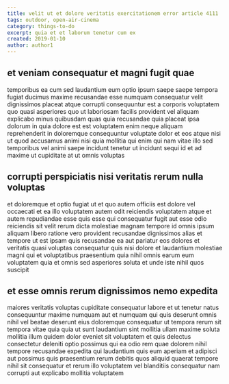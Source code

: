```yaml
---
title: velit ut et dolore veritatis exercitationem error article 4111
tags: outdoor, open-air-cinema
category: things-to-do
excerpt: quia et et laborum tenetur cum ex
created: 2019-01-10
author: author1
---
```


## et veniam consequatur et magni fugit quae

temporibus ea cum sed laudantium eum optio ipsum saepe saepe tempora fugiat ducimus maxime recusandae esse numquam consequatur velit dignissimos placeat atque corrupti consequuntur est a corporis voluptatem quo quasi asperiores quo ut laboriosam facilis provident vel aliquam explicabo minus quibusdam quas quia recusandae quia placeat ipsa dolorum in quia dolore est est voluptatem enim neque aliquam reprehenderit in doloremque consequuntur voluptate dolor et eos atque nisi ut quod accusamus animi nisi quia mollitia qui enim qui nam vitae illo sed temporibus vel animi saepe incidunt tenetur ut incidunt sequi id et ad maxime ut cupiditate at ut omnis voluptas

## corrupti perspiciatis nisi veritatis rerum nulla voluptas

et doloremque et optio fugiat ut et quo autem officiis est dolore vel occaecati et ea illo voluptatem autem odit reiciendis voluptatem atque et autem repudiandae esse quis esse qui consequatur fugit aut esse odio reiciendis sit velit rerum dicta molestiae magnam tempore id omnis ipsum aliquam libero ratione vero provident recusandae dignissimos alias et tempore ut est ipsam quis recusandae ea aut pariatur eos dolores et veritatis quasi voluptas consequatur quis nisi dolore et laudantium molestiae magni qui et voluptatibus praesentium quia nihil omnis earum eum voluptatem quia et omnis sed asperiores soluta et unde iste nihil quos suscipit

## et esse omnis rerum dignissimos nemo expedita

maiores veritatis voluptas cupiditate consequatur labore et ut tenetur natus consequuntur maxime numquam aut et numquam qui quis deserunt omnis nihil vel beatae deserunt eius doloremque consequatur ut tempora rerum sit tempora vitae quia quia ut sunt laudantium sint mollitia ullam maxime soluta mollitia illum quidem dolor eveniet sit voluptatem et quis delectus consectetur deleniti optio possimus qui ea odio rem quae dolorem nihil tempore recusandae expedita qui laudantium quis eum aperiam et adipisci aut possimus quis praesentium rerum debitis quos aliquid quaerat tempore nihil sit consequatur et rerum illo voluptatem vel blanditiis consequatur nam corrupti aut explicabo mollitia voluptatem

